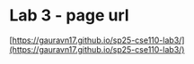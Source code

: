 # Lab 3 - page url
[https://gauravn17.github.io/sp25-cse110-lab3/](https://gauravn17.github.io/sp25-cse110-lab3/)
